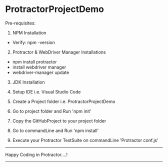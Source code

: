 # ProtractorProjectDemo

Pre-requisites:
1. NPM Installation
- Verify: npm -version 

2. Protractor & WebDriver Manager Installations
- npm install protractor
- install webdriver manager
- webdriver-manager update
   
3. JDK Installation

4. Setup IDE i.e. Visual Studio Code

5. Create a Project folder i.e. ProtractorProjectDemo

6. Go to project folder and Run 'npm init'

7. Copy the GitHubProject to your project folder

8. Go to commandLine and Run 'npm install'

9. Execute your Protractor TestSuite on commandLine 'Protractor conf.js'

*********************************
Happy Coding in Protractor....!
*********************************





